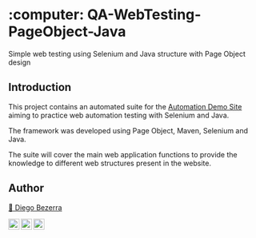 <h1 align="left">:computer: QA-WebTesting-PageObject-Java  </h1>

Simple web testing using Selenium and Java structure with Page Object design


## Introduction
This project contains an automated suite for the <a href="http://demo.automationtesting.in/Register.html">Automation Demo Site</a> aiming to practice web automation testing with Selenium and Java. 

The framework was developed using Page Object, Maven, Selenium and Java.

The suite will cover the main web application functions to provide the knowledge to different web structures present in the website. 





## Author
<a target="_blank" href="https://github.com/diegohdb/diegohdb">👤 Diego Bezerra </a>

<a target="_blank" href="https://www.linkedin.com/in/diegohdb/">
  <img align="left" alt="LinkdeIN" width="22px" src="https://cdn.jsdelivr.net/npm/simple-icons@v3/icons/linkedin.svg" />
</a>
<a target="_blank" href="https://www.instagram.com/diegohdb/">
  <img align="left" alt="Instagram" width="22px" src="https://cdn.jsdelivr.net/npm/simple-icons@v3/icons/instagram.svg" />
</a>
<a target="_blank" href="mailto:diegohdb@gmail.com">
  <img align="left" alt="Gmail" width="22px" src="https://cdn.jsdelivr.net/npm/simple-icons@v3/icons/gmail.svg" />
</a>
